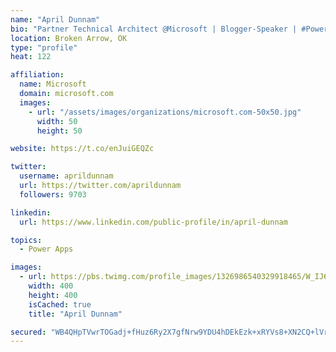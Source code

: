 ```yaml
---
name: "April Dunnam"
bio: "Partner Technical Architect @Microsoft | Blogger-Speaker | #PowerApps, #PowerAutomate, #Office365, #SharePoint | #WIT | #Karaoke Queen"
location: Broken Arrow, OK
type: "profile"
heat: 122

affiliation:
  name: Microsoft
  domain: microsoft.com
  images:
    - url: "/assets/images/organizations/microsoft.com-50x50.jpg"
      width: 50
      height: 50

website: https://t.co/enJuiGEQZc

twitter:
  username: aprildunnam
  url: https://twitter.com/aprildunnam
  followers: 9703

linkedin:
  url: https://www.linkedin.com/public-profile/in/april-dunnam

topics:
  - Power Apps

images:
  - url: https://pbs.twimg.com/profile_images/1326986540329918465/W_IJ6Ih2_400x400.jpg
    width: 400
    height: 400
    isCached: true
    title: "April Dunnam"

secured: "WB4QHpTVwrTOGadj+fHuz6Ry2X7gfNrw9YDU4hDEkEzk+xRYVs8+XN2CQ+lVraF8PyTlvcvq+Dp5rn6cWuKdFyWfo5C1dZlw1wNQU7stJxuCJGD35FjwuxGsePV4QWs3zZgppH9bLSb4TEkzXkGdotN0dhRvUUfyu/CwEzpQcfvuRt71gxjcbiYQz6SDjvP7KXKhkVStGg7TfIQeyU+rJXvrxezV6WPylgpTospGHzLawEFhjD2h02j8iE4Z2hYFlGN/DuS/RJ+cAhoYLeaccycaBugmFXU4g/CeE/552xEP7Vcmiu06LLzFIvAemBXctFkKRKRv8FUAub6F2cCf4jLnsfsCgK2rOzT5EiMVW8Bo2JrdSa5FnFjxkXNZ98n/MkwFDKH4WVknJLk5KA5M0RIcNZsPDeMOQN5457a1L/g=;uGzrOvuftB/MP7vpNuWHjA=="
---
```


